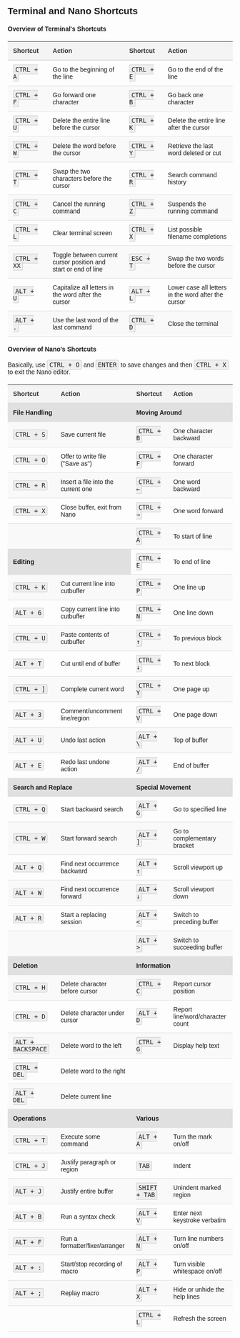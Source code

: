 <!DOCTYPE html>
<html lang="en">
  <head>
    <meta charset="UTF-8">
    <meta name="viewport" content="width=device-width, initial-scale=1.0">
    <title>Terminal and Nano Shortcuts</title>
<style>
/* General body style */
body {
  margin: 20px;
  font-family: Arial, sans-serif;
}
/* Style for the entire table */
table {
  width: 100%;
  border-collapse: collapse;
  margin: 20px 0;
  font-family: Arial, sans-serif;
  font-size: 14px;
}
/* Style for table headers */
th {
  background-color: #f4f4f4;
  color: #333;
  padding: 12px;
  text-align: left;
  border-bottom: 2px solid #ddd;
}
/* Style for table data cells */
td {
  padding: 12px;
  border-bottom: 1px solid #ddd;
}
/* Alternate row colors for better readability */
tbody tr:nth-child(even) {
  background-color: #f9f9f9;
}
/* Bold text for column headers in merged cells */
th[colspan] {
  font-weight: bold;
  background-color: #e0e0e0;
}
/* Style for shortcuts and actions */
kbd {
  font-family: monospace;
  background-color: #eee;
  border: 1px solid #ccc;
  padding: 2px 4px;
  border-radius: 3px;
}
/* Style for colspan headers */
td[colspan] {
  font-weight: bold;
  background-color: #e0e0e0;
}
/* Style for table body rows when hovered */
tbody tr:hover {
  background-color: #f1f1f1;
}
/* Additional styling for table caption (if needed) */
caption {
  font-size: 16px;
  font-weight: bold;
  margin-bottom: 10px;
}
/* Adjust font size for the table */
table, th, td {
  font-size: 14px;
}
</style>
</head>
<body>

  <h2>Terminal and Nano Shortcuts</h2>
  
  <h4>Overview of Terminal's Shortcuts</h4>

  <table>
  <thead>
    <tr>
      <th>Shortcut</th>
      <th>Action</th>
      <th>Shortcut</th>
      <th>Action</th>
    </tr>
  </thead>
  <tbody>
    <tr>
      <td><kbd>CTRL + A</kbd></td>
      <td>Go to the beginning of the line</td>
      <td><kbd>CTRL + E</kbd></td>
      <td>Go to the end of the line</td>
    </tr>
    <tr>
      <td><kbd>CTRL + F</kbd></td>
      <td>Go forward one character</td>
      <td><kbd>CTRL + B</kbd></td>
      <td>Go back one character</td>
    </tr>
    <tr>
      <td><kbd>CTRL + U</kbd></td>
      <td>Delete the entire line before the cursor</td>
      <td><kbd>CTRL + K</kbd></td>
      <td>Delete the entire line after the cursor</td>
    </tr>
    <tr>
      <td><kbd>CTRL + W</kbd></td>
      <td>Delete the word before the cursor</td>
      <td><kbd>CTRL + Y</kbd></td>
      <td>Retrieve the last word deleted or cut</td>
    </tr>
    <tr>
      <td><kbd>CTRL + T</kbd></td>
      <td>Swap the two characters before the cursor</td>
      <td><kbd>CTRL + R</kbd></td>
      <td>Search command history</td>
    </tr>
    <tr>
      <td><kbd>CTRL + C</kbd></td>
      <td>Cancel the running command</td>
      <td><kbd>CTRL + Z</kbd></td>
      <td>Suspends the running command</td>
    </tr>
    <tr>
      <td><kbd>CTRL + L</kbd></td>
      <td>Clear terminal screen</td>
      <td><kbd>CTRL + X</kbd></td>
      <td>List possible filename completions</td>
    </tr>
    <tr>
      <td><kbd>CTRL + XX</kbd></td>
      <td>Toggle between current cursor position and start or end of line</td>
      <td><kbd>ESC + T</kbd></td>
      <td>Swap the two words before the cursor</td>
    </tr>
    <tr>
      <td><kbd>ALT + U</kbd></td>
      <td>Capitalize all letters in the word after the cursor</td>
      <td><kbd>ALT + L</kbd></td>
      <td>Lower case all letters in the word after the cursor</td>
    </tr>
    <tr>
      <td><kbd>ALT + .</kbd></td>
      <td>Use the last word of the last command</td>
      <td><kbd>CTRL + D</kbd></td>
      <td>Close the terminal</td>
    </tr>
  </tbody>
  </table>
    
  <h4>Overview of Nano's Shortcuts</h4>

  <p>Basically, use <kbd>CTRL + O</kbd> and <kbd>ENTER</kbd> to save changes and then <kbd>CTRL + X</kbd> to exit the Nano editor.</p>

  <table>
  <thead>
    <tr>
      <th>Shortcut</th>
      <th>Action</th>
      <th>Shortcut</th>
      <th>Action</th>
    </tr>
  </thead>
  <tbody>
    <tr>
      <td colspan="2">File Handling</td>
      <td colspan="2">Moving Around</td>
    </tr>
    <tr>
      <td><kbd>CTRL + S</kbd></td>
      <td>Save current file</td>
      <td><kbd>CTRL + B</kbd></td>
      <td>One character backward</td>
    </tr>
    <tr>
      <td><kbd>CTRL + O</kbd></td>
      <td>Offer to write file ("Save as")</td>
      <td><kbd>CTRL + F</kbd></td>
      <td>One character forward</td>
    </tr>
    <tr>
      <td><kbd>CTRL + R</kbd></td>
      <td>Insert a file into the current one</td>
      <td><kbd>CTRL + ←</kbd></td>
      <td>One word backward</td>
    </tr>
    <tr>
      <td><kbd>CTRL + X</kbd></td>
      <td>Close buffer, exit from Nano</td>
      <td><kbd>CTRL + →</kbd></td>
      <td>One word forward</td>
    </tr>
    <tr>
      <td></td>
      <td></td>
      <td><kbd>CTRL + A</kbd></td>
      <td>To start of line</td>
    </tr>
    <tr>
      <td colspan="2">Editing</td>
      <td><kbd>CTRL + E</kbd></td>
      <td>To end of line</td>
    </tr>
    <tr>
      <td><kbd>CTRL + K</kbd></td>
      <td>Cut current line into cutbuffer</td>
      <td><kbd>CTRL + P</kbd></td>
      <td>One line up</td>
    </tr>
    <tr>
      <td><kbd>ALT + 6</kbd></td>
      <td>Copy current line into cutbuffer</td>
      <td><kbd>CTRL + N</kbd></td>
      <td>One line down</td>
    </tr>
    <tr>
      <td><kbd>CTRL + U</kbd></td>
      <td>Paste contents of cutbuffer</td>
      <td><kbd>CTRL + ↑</kbd></td>
      <td>To previous block</td>
    </tr>
    <tr>
      <td><kbd>ALT + T</kbd></td>
      <td>Cut until end of buffer</td>
      <td><kbd>CTRL + ↓</kbd></td>
      <td>To next block</td>
    </tr>
    <tr>
      <td><kbd>CTRL + ]</kbd></td>
      <td>Complete current word</td>
      <td><kbd>CTRL + Y</kbd></td>
      <td>One page up</td>
    </tr>
    <tr>
      <td><kbd>ALT + 3</kbd></td>
      <td>Comment/uncomment line/region</td>
      <td><kbd>CTRL + V</kbd></td>
      <td>One page down</td>
    </tr>
    <tr>
      <td><kbd>ALT + U</kbd></td>
      <td>Undo last action</td>
      <td><kbd>ALT + \</kbd></td>
      <td>Top of buffer</td>
    </tr>
    <tr>
      <td><kbd>ALT + E</kbd></td>
      <td>Redo last undone action</td>
      <td><kbd>ALT + /</kbd></td>
      <td>End of buffer</td>
    </tr>
    <tr>
      <td colspan="2">Search and Replace</td>
      <td colspan="2">Special Movement</td>
    </tr>
    <tr>
      <td><kbd>CTRL + Q</kbd></td>
      <td>Start backward search</td>
      <td><kbd>ALT + G</kbd></td>
      <td>Go to specified line</td>
    </tr>
    <tr>
      <td><kbd>CTRL + W</kbd></td>
      <td>Start forward search</td>
      <td><kbd>ALT + ]</kbd></td>
      <td>Go to complementary bracket</td>
    </tr>
    <tr>
      <td><kbd>ALT + Q</kbd></td>
      <td>Find next occurrence backward</td>
      <td><kbd>ALT + ↑</kbd></td>
      <td>Scroll viewport up</td>
    </tr>
    <tr>
      <td><kbd>ALT + W</kbd></td>
      <td>Find next occurrence forward</td>
      <td><kbd>ALT + ↓</kbd></td>
      <td>Scroll viewport down</td>
    </tr>
    <tr>
      <td><kbd>ALT + R</kbd></td>
      <td>Start a replacing session</td>
      <td><kbd>ALT + &lt;</kbd></td>
      <td>Switch to preceding buffer</td>
    </tr>
    <tr>
      <td></td>
      <td></td>
      <td><kbd>ALT + &gt;</kbd></td>
      <td>Switch to succeeding buffer</td>
    </tr>
    <tr>
      <td colspan="2">Deletion</td>
      <td colspan="2">Information</td>
    </tr>
    <tr>
      <td><kbd>CTRL + H</kbd></td>
      <td>Delete character before cursor</td>
      <td><kbd>CTRL + C</kbd></td>
      <td>Report cursor position</td>
    </tr>
    <tr>
      <td><kbd>CTRL + D</kbd></td>
      <td>Delete character under cursor</td>
      <td><kbd>ALT + D</kbd></td>
      <td>Report line/word/character count</td>
    </tr>
    <tr>
      <td><kbd>ALT + BACKSPACE</kbd></td>
      <td>Delete word to the left</td>
      <td><kbd>CTRL + G</kbd></td>
      <td>Display help text</td>
    </tr>
    <tr>
      <td><kbd>CTRL + DEL</kbd></td>
      <td>Delete word to the right</td>
      <td></td>
      <td></td>
    </tr>
    <tr>
      <td><kbd>ALT + DEL</kbd></td>
      <td>Delete current line</td>
      <td></td>
      <td></td>
    </tr>
    <tr>
      <td colspan="2">Operations</td>
      <td colspan="2">Various</td>
    </tr>
    <tr>
      <td><kbd>CTRL + T</kbd></td>
      <td>Execute some command</td>
      <td><kbd>ALT + A</kbd></td>
      <td>Turn the mark on/off</td>
    </tr>
    <tr>
      <td><kbd>CTRL + J</kbd></td>
      <td>Justify paragraph or region</td>
      <td><kbd>TAB</kbd></td>
      <td>Indent</td>
    </tr>
    <tr>
      <td><kbd>ALT + J</kbd></td>
      <td>Justify entire buffer</td>
      <td><kbd>SHIFT + TAB</kbd></td>
      <td>Unindent marked region</td>
    </tr>
    <tr>
      <td><kbd>ALT + B</kbd></td>
      <td>Run a syntax check</td>
      <td><kbd>ALT + V</kbd></td>
      <td>Enter next keystroke verbatim</td>
    </tr>
    <tr>
      <td><kbd>ALT + F</kbd></td>
      <td>Run a formatter/fixer/arranger</td>
      <td><kbd>ALT + N</kbd></td>
      <td>Turn line numbers on/off</td>
    </tr>
    <tr>
      <td><kbd>ALT + :</kbd></td>
      <td>Start/stop recording of macro</td>
      <td><kbd>ALT + P</kbd></td>
      <td>Turn visible whitespace on/off</td>
    </tr>
    <tr>
      <td><kbd>ALT + ;</kbd></td>
      <td>Replay macro</td>
      <td><kbd>ALT + X</kbd></td>
      <td>Hide or unhide the help lines</td>
    </tr>
    <tr>
      <td></td>
      <td></td>
      <td><kbd>CTRL + L</kbd></td>
      <td>Refresh the screen</td>
    </tr>
  </tbody>
  </table>
  
</body>
</html>
